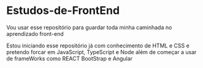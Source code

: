 # Estudos-de-FrontEnd
 Vou usar esse repositório para guardar toda minha caminhada no aprendizado front-end

Estou iniciando esse repositório já com conhecimento de HTML e CSS e pretendo forcar em JavaScript, TypeScript e Node além de começar a usar de frameWorks como REACT BootStrap e Angular